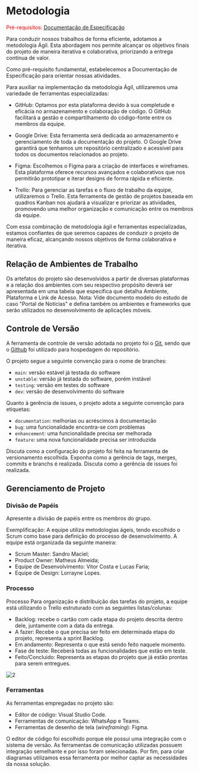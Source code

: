 
# Metodologia

<span style="color:red">Pré-requisitos: <a href="2-Especificação do Projeto.md"> Documentação de Especificação</a></span>

Para conduzir nossos trabalhos de forma eficiente, adotamos a metodologia Ágil. Esta abordagem nos permite alcançar os objetivos finais do projeto de maneira iterativa e colaborativa, priorizando a entrega contínua de valor.

Como pré-requisito fundamental, estabelecemos a Documentação de Especificação para orientar nossas atividades.

Para auxiliar na implementação da metodologia Ágil, utilizaremos uma variedade de ferramentas especializadas:

- GitHub: Optamos por esta plataforma devido à sua completude e eficácia no armazenamento e colaboração de código. O GitHub facilitará a gestão e compartilhamento do código-fonte entre os membros da equipe.

- Google Drive: Esta ferramenta será dedicada ao armazenamento e gerenciamento de toda a documentação do projeto. O Google Drive garantirá que tenhamos um repositório centralizado e acessível para todos os documentos relacionados ao projeto.

- Figma: Escolhemos o Figma para a criação de interfaces e wireframes. Esta plataforma oferece recursos avançados e colaborativos que nos permitirão prototipar e iterar designs de forma rápida e eficiente.

- Trello: Para gerenciar as tarefas e o fluxo de trabalho da equipe, utilizaremos o Trello. Esta ferramenta de gestão de projetos baseada em quadros Kanban nos ajudará a visualizar e priorizar as atividades, promovendo uma melhor organização e comunicação entre os membros da equipe.

Com essa combinação de metodologia ágil e ferramentas especializadas, estamos confiantes de que seremos capazes de conduzir o projeto de maneira eficaz, alcançando nossos objetivos de forma colaborativa e iterativa.




## Relação de Ambientes de Trabalho

Os artefatos do projeto são desenvolvidos a partir de diversas plataformas e a relação dos ambientes com seu respectivo propósito deverá ser apresentada em uma tabela que especifica que detalha Ambiente, Plataforma e Link de Acesso. 
Nota: Vide documento modelo do estudo de caso "Portal de Notícias" e defina também os ambientes e frameworks que serão utilizados no desenvolvimento de aplicações móveis.

## Controle de Versão

A ferramenta de controle de versão adotada no projeto foi o
[Git](https://git-scm.com/), sendo que o [Github](https://github.com)
foi utilizado para hospedagem do repositório.

O projeto segue a seguinte convenção para o nome de branches:

- `main`: versão estável já testada do software
- `unstable`: versão já testada do software, porém instável
- `testing`: versão em testes do software
- `dev`: versão de desenvolvimento do software

Quanto à gerência de issues, o projeto adota a seguinte convenção para
etiquetas:

- `documentation`: melhorias ou acréscimos à documentação
- `bug`: uma funcionalidade encontra-se com problemas
- `enhancement`: uma funcionalidade precisa ser melhorada
- `feature`: uma nova funcionalidade precisa ser introduzida

Discuta como a configuração do projeto foi feita na ferramenta de versionamento escolhida. Exponha como a gerência de tags, merges, commits e branchs é realizada. Discuta como a gerência de issues foi realizada.


## Gerenciamento de Projeto

### Divisão de Papéis

Apresente a divisão de papéis entre os membros do grupo.

Exemplificação: A equipe utiliza metodologias ágeis, tendo escolhido o Scrum como base para definição do processo de desenvolvimento. A equipe está organizada da seguinte maneira:
- Scrum Master: Sandro Maciel;
- Product Owner: Matheus Almeida;
- Equipe de Desenvolvimento: Vitor Costa e Lucas Faria;
- Equipe de Design: Lorrayne Lopes.


### Processo

Processo
Para organização e distribuição das tarefas do projeto, a equipe está utilizando o Trello estruturado com as seguintes listas/colunas:

- Backlog: recebe o cartão com cada etapa do projeto descrita dentro dele, juntamente com a data da entrega.
- A fazer: Recebe o que precisa ser feito em determinada etapa do projeto, representa a sprint Backlog.
- Em andamento: Representa o que está sendo feito naquele momento.
- Fase de teste: Receberá todas as funcionalidades que estão em teste.
- Feito/Concluido: Representa as etapas do projeto que já estão prontas para serem entregues.  

![2](https://github.com/ICEI-PUC-Minas-PMV-ADS/pmv-ads-2024-1-e3-proj-mov-t6-pmv-ads-2024-1-e3-proj-recrutech/assets/106458859/663a36d5-3abb-4c59-8de8-15ca3e990336)


### Ferramentas

As ferramentas empregadas no projeto são:

- Editor de código: Visual Studio Code.
- Ferramentas de comunicação: WhatsApp e Teams.
- Ferramentas de desenho de tela (_wireframing_): Figma.

O editor de código foi escolhido porque ele possui uma integração com o sistema de versão. As ferramentas de comunicação utilizadas possuem integração semelhante e por isso foram selecionadas. Por fim, para criar diagramas utilizamos essa ferramenta por melhor captar as necessidades da nossa solução.
